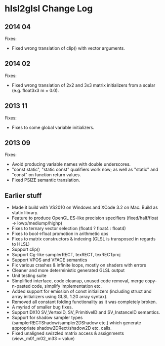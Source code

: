 hlsl2glsl Change Log
=========================

2014 04
-------

Fixes:

* Fixed wrong translation of clip() with vector arguments.

2014 02
-------

Fixes:

* Fixed wrong translation of 2x2 and 3x3 matrix initializers from a scalar (e.g. float3x3 m = 0.0).

2013 11
-------

Fixes:

* Fixes to some global variable initializers.

2013 09
-------

Fixes:

* Avoid producing variable names with double underscores.
* "const static", "static const" qualifiers work now; as well as "static" and "const" on function return values.
* Fixed PSIZE semantic translation.


Earlier stuff
-------------

* Made it build with VS2010 on Windows and XCode 3.2 on Mac. Build as static library.
* Feature to produce OpenGL ES-like precision specifiers (fixed/half/float -> lowp/mediump/highp)
* Fixes to ternary vector selection (float4 ? float4 : float4)
* Fixes to bool->float promotion in arithmetic ops
* Fixes to matrix constructors & indexing (GLSL is transposed in regards to HLSL)
* Support clip()
* Support Cg-like samplerRECT, texRECT, texRECTproj
* Support VPOS and VFACE semantics
* Fix various crashes & infinite loops, mostly on shaders with errors
* Cleaner and more deterministic generated GLSL output
* Unit testing suite
* Simplified interface, code cleanup, unused code removal, merge copy-n-pasted code, simplify implementation etc.
* Added support for emission of const initializers (including struct and array initializers using GLSL 1.20 array syntax).
* Removed all constant folding functionality as it was completely broken.
* A myriad of smaller bug fixes.
* Support DX10 SV_VertexID, SV_PrimitiveID and SV_InstanceID semantics.
* Support for shadow sampler types (samplerRECTShadow/sampler2DShadow etc.) which generate appropriate shadow2DRect/shadow2D etc. calls.
* Fixed unaligned swizzled matrix access & assignments (view._m01_m02_m33 = value)
